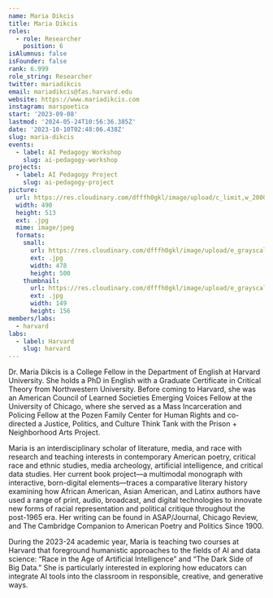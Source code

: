 ```yaml
---
name: Maria Dikcis
title: Maria Dikcis
roles:
  - role: Researcher
    position: 6
isAlumnus: false
isFounder: false
rank: 6.999
role_string: Researcher
twitter: mariadikcis
email: mariadikcis@fas.harvard.edu
website: https://www.mariadikcis.com
instagram: marspoetica
start: '2023-09-08'
lastmod: '2024-05-24T10:56:36.385Z'
date: '2023-10-10T02:48:06.438Z'
slug: maria-dikcis
events:
  - label: AI Pedagogy Workshop
    slug: ai-pedagogy-workshop
projects:
  - label: AI Pedagogy Project
    slug: ai-pedagogy-project
picture:
  url: https://res.cloudinary.com/dfffh0gkl/image/upload/c_limit,w_2000,h_2000/e_grayscale/v1696899079/Dikcis_Headshot_Maria_Dikcis_495f317183.jpg
  width: 490
  height: 513
  ext: .jpg
  mime: image/jpeg
  formats:
    small:
      url: https://res.cloudinary.com/dfffh0gkl/image/upload/e_grayscale/v1696899080/small_Dikcis_Headshot_Maria_Dikcis_495f317183.jpg
      ext: .jpg
      width: 478
      height: 500
    thumbnail:
      url: https://res.cloudinary.com/dfffh0gkl/image/upload/e_grayscale/v1696899079/thumbnail_Dikcis_Headshot_Maria_Dikcis_495f317183.jpg
      ext: .jpg
      width: 149
      height: 156
members/labs:
  - harvard
labs:
  - label: Harvard
    slug: harvard
---
```

Dr. Maria Dikcis is a College Fellow in the Department of English at Harvard University. She holds a PhD in English with a Graduate Certificate in Critical Theory from Northwestern University. Before coming to Harvard, she was an American Council of Learned Societies Emerging Voices Fellow at the University of Chicago, where she served as a Mass Incarceration and Policing Fellow at the Pozen Family Center for Human Rights and co-directed a Justice, Politics, and Culture Think Tank with the Prison + Neighborhood Arts Project.

Maria is an interdisciplinary scholar of literature, media, and race with research and teaching interests in contemporary American poetry, critical race and ethnic studies, media archeology, artificial intelligence, and critical data studies. Her current book project—a multimodal monograph with interactive, born-digital elements—traces a comparative literary history examining how African American, Asian American, and Latinx authors have used a range of print, audio, broadcast, and digital technologies to innovate new forms of racial representation and political critique throughout the post-1965 era. Her writing can be found in ASAP/Journal, Chicago Review, and The Cambridge Companion to American Poetry and Politics Since 1900. 

During the 2023-24 academic year, Maria is teaching two courses at Harvard that foreground humanistic approaches to the fields of AI and data science: “Race in the Age of Artificial Intelligence” and “The Dark Side of Big Data.” She is particularly interested in exploring how educators can integrate AI tools into the classroom in responsible, creative, and generative ways. 